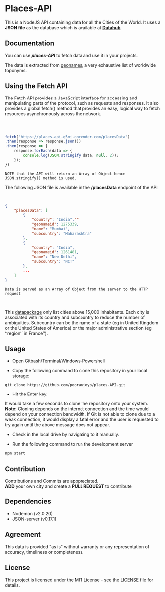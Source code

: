 # Places-API

This is a NodeJS API containing data for all the Cities of the World. It uses a **JSON file** as the database which is available at **[Datahub](https://datahub.io/core/world-cities#data)**

## Documentation

You can use ***places-API*** to fetch data and use it in your projects.

The data is extracted from [geonames](https://geonames.org), a very exhaustive list of worldwide toponyms.

## Using the Fetch API

The Fetch API provides a JavaScript interface for accessing and manipulating parts of the protocol, such as requests and responses. It also provides a global fetch() method that provides an easy, logical way to fetch resources asynchronously across the network.

<br>

```js

fetch("https://places-api-q5mi.onrender.com/placesData")
.then(response => response.json())
.then(response => {
    response.forEach(data => {
        console.log(JSON.stringify(data, null, 2));
    });
})

```

    NOTE that the API will return an Array of Object hence JSON.stringify() method is used.


The following JSON file is available in the **/placesData** endpoint of the API

<br>

```json
{
    "placesData": [
        {
            "country": "India",""
            "geonameid": 1275339,
            "name": "Mumbai",
            "subcountry": "Maharashtra"
        },
        {
            "country": "India",
            "geonameid": 1261481,
            "name": "New Delhi",
            "subcountry": "NCT"
        },
        ...
    ]
}
```
    Data is served as an Array of Object from the server to the HTTP request
<br>

This [datapackage](https://dataprotocols.org/data-packages/) only list cities above 15,000 inhabitants. Each city is associated with its country and subcountry to reduce the number of ambiguities. Subcountry can be the name of a state (eg in United Kingdom or the United States of America) or the major administrative section (eg ‘‘region’’ in France’’).

## Usage

- Open Gitbash/Terminal/Windows-Powershell

- Copy the following command to clone this repository in your local storage:
```
git clone https://github.com/pooranjoyb/places-API.git
```
- Hit the Enter key.

It would take a few seconds to clone the repository onto your system.<br>
**Note:** Cloning depends on the internet connection and the time would depend on your connection bandwidth. If Git is not able to clone due to a weak connection, it would display a fatal error and the user is requested to try again until the above message does not appear.

- Check in the local drive by navigating to it manually.

- Run the following command to run the development server

```js
npm start
```

## Contribution

Contributions and Commits are apppreciated. <br> 
**ADD** your own city and create a **PULL REQUEST** to contribute 

## Dependencies

- Nodemon (v2.0.20)
- JSON-server (v0.17.1)

## Agreement

This data is provided "as is" without warranty or any representation of accuracy, timeliness or completeness.

## License

This project is licensed under the MIT License - see the [LICENSE](LICENSE) file for details.

